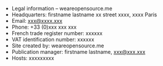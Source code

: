 - Legal information – weareopensource.me
- Headquarters: firstname lastname xx street xxxx, xxxx Paris
- Email: xxx@xxxx.xxx
- Phone: +33 (0)xxx xxx xxx
- French trade register number: xxxxxx
- VAT identification number: xxxxxx
- Site created by: weareopensource.me
- Publication manager: firstname lastname, xxx@xxx.xxx
- Hosts: xxxxxxxxx
